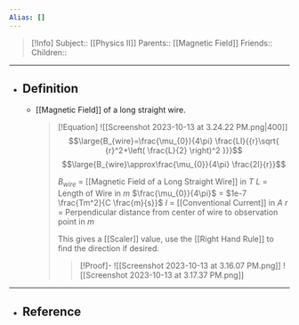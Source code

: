 ```yaml
---
Alias: []
---
```

> [!Info]
> Subject:: [[Physics II]]
> Parents:: [[Magnetic Field]]
> Friends:: 
> Children:: 
---
- ## Definition
	- [[Magnetic Field]] of a long straight wire.
	  > [!Equation]
	  > ![[Screenshot 2023-10-13 at 3.24.22 PM.png|400]]
	  > $$\large{B_{wire}=\frac{\mu_{0}}{4\pi} \frac{LI}{{r}\sqrt{ {r}^2+\left( \frac{L}{2} \right)^2 }}}$$
	  > $$\large{B_{wire}\approx\frac{\mu_{0}}{4\pi} \frac{2I}{r}}$$
	  > 
	  > $B_{wire}$ = [[Magnetic Field of a Long Straight Wire]] in $T$
	  > $L$ = Length of Wire in $m$
	  > $\frac{\mu_{0}}{4\pi}$ = $1e-7 \frac{Tm^2}{C \frac{m}{s}}$
	  > $I$ = [[Conventional Current]] in $A$
	  > $r$ = Perpendicular distance from center of wire to observation point in $m$
	  > 
	  > This gives a [[Scaler]] value, use the [[Right Hand Rule]] to find the direction if desired.
	  > > [!Proof]-
	  > > ![[Screenshot 2023-10-13 at 3.16.07 PM.png]]
	  > > ![[Screenshot 2023-10-13 at 3.17.37 PM.png]]
---
- ## Reference